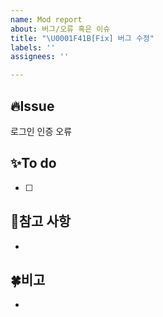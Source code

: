 ```yaml
---
name: Mod report
about: 버그/오류 혹은 이슈
title: "\U0001F41B[Fix] 버그 수정"
labels: ''
assignees: ''

---
```


## 🔥Issue
로그인 인증 오류  

## ✨To do 
- [ ] 


## 📝참고 사항
-

## 🍀비고 
-

